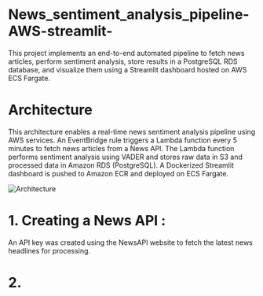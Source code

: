 # News_sentiment_analysis_pipeline-AWS-streamlit-
This project implements an end-to-end automated pipeline to fetch news articles, perform sentiment analysis, store results in a PostgreSQL RDS database, and visualize them using a Streamlit dashboard hosted on AWS ECS Fargate.
# Architecture
This architecture enables a real-time news sentiment analysis pipeline using AWS services. 
An EventBridge rule triggers a Lambda function every 5 minutes to fetch news articles from a News API. 
The Lambda function performs sentiment analysis using VADER and stores raw data in S3 and processed data in Amazon RDS (PostgreSQL).
A Dockerized Streamlit dashboard is pushed to Amazon ECR and deployed on ECS Fargate.

![Architecture](https://github.com/user-attachments/assets/9a7cfa60-f32f-4e8b-adeb-07ee4ecd3f60)

# 1.  Creating a News API : 
An API key was created using the NewsAPI website to fetch the latest news headlines for processing.
# 2. 



